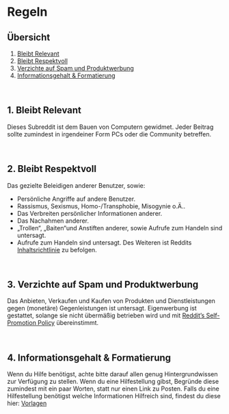 # Regeln
## Übersicht
1. [Bleibt Relevant](#1-Bleibt-Relevant)
2. [Bleibt Respektvoll](#2-Bleibt-Prespektvoll)
3. [Verzichte auf Spam und Produktwerbung](#3-Verzichte-auf-Spam-und-Produktwerbung)
4. [Informationsgehalt & Formatierung](#4-Informationsgehalt-&-Formatierung)

<br/>

## 1. Bleibt Relevant
Dieses Subreddit ist dem Bauen von Computern gewidmet. Jeder Beitrag sollte zumindest in irgendeiner Form PCs oder die Community betreffen.

<br/>

## 2. Bleibt Respektvoll
Das gezielte Beleidigen anderer Benutzer, sowie:
- Persönliche Angriffe auf andere Benutzer.
- Rassismus, Sexismus, Homo-/Transphobie, Misogynie o.Ä..
- Das Verbreiten persönlicher Informationen anderer.
- Das Nachahmen anderer.
- „Trollen“, „Baiten“und Anstiften anderer, sowie Aufrufe zum Handeln sind untersagt.
- Aufrufe zum Handeln sind untersagt. Des Weiteren ist Reddits [Inhaltsrichtlinie](https://www.redditinc.com/policies/content-policy) zu befolgen.

<br/>

## 3. Verzichte auf Spam und Produktwerbung
Das Anbieten, Verkaufen und Kaufen von Produkten und Dienstleistungen gegen (monetäre) Gegenleistungen ist untersagt. Eigenwerbung ist gestattet, solange sie nicht übermäßig betrieben wird und mit [Reddit’s Self-Promotion Policy](https://www.reddit.com/wiki/selfpromotion) übereinstimmt.

<br/>

## 4. Informationsgehalt & Formatierung
Wenn du Hilfe benötigst, achte bitte darauf allen genug Hintergrundwissen zur Verfügung zu stellen. Wenn du eine Hilfestellung gibst, Begründe diese zumindest mit ein paar Worten, statt nur einen Link zu Posten. Falls du eine Hilfestellung benötigst welche Informationen Hilfreich sind, findest du diese hier: [Vorlagen](template.md)